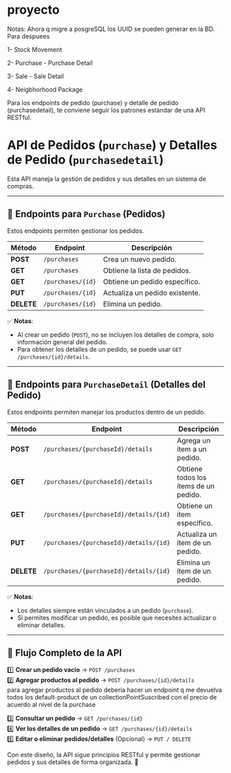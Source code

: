 # proyecto
Notas: Ahora q migre a posgreSQL los UUID se pueden generar en la BD. Para despuees

1- Stock Movement  

2- Purchase - Purchase Detail

3- Sale - Sale Detail

4- Neigbhorhood Package

Para los endpoints de pedido (purchase) y detalle de pedido (purchasedetail), te conviene seguir los patrones estándar de una API RESTful.

# API de Pedidos (`purchase`) y Detalles de Pedido (`purchasedetail`)

Esta API maneja la gestión de pedidos y sus detalles en un sistema de compras.

---

## 📌 **Endpoints para `Purchase` (Pedidos)**

Estos endpoints permiten gestionar los pedidos.

| Método  | Endpoint              | Descripción |
|---------|-----------------------|-------------|
| **POST**   | `/purchases`            | Crea un nuevo pedido. |
| **GET**    | `/purchases`            | Obtiene la lista de pedidos. |
| **GET**    | `/purchases/{id}`       | Obtiene un pedido específico. |
| **PUT**    | `/purchases/{id}`       | Actualiza un pedido existente. |
| **DELETE** | `/purchases/{id}`       | Elimina un pedido. |

✅ **Notas**:
- Al crear un pedido (`POST`), no se incluyen los detalles de compra, solo información general del pedido.
- Para obtener los detalles de un pedido, se puede usar `GET /purchases/{id}/details`.

---

## 📌 **Endpoints para `PurchaseDetail` (Detalles del Pedido)**

Estos endpoints permiten manejar los productos dentro de un pedido.

| Método  | Endpoint                                  | Descripción |
|---------|-------------------------------------------|-------------|
| **POST**   | `/purchases/{purchaseId}/details`         | Agrega un ítem a un pedido. |
| **GET**    | `/purchases/{purchaseId}/details`         | Obtiene todos los ítems de un pedido. |
| **GET**    | `/purchases/{purchaseId}/details/{id}`    | Obtiene un ítem específico. |
| **PUT**    | `/purchases/{purchaseId}/details/{id}`    | Actualiza un ítem de un pedido. |
| **DELETE** | `/purchases/{purchaseId}/details/{id}`    | Elimina un ítem de un pedido. |

✅ **Notas**:
- Los detalles siempre están vinculados a un pedido (`purchase`).
- Si permites modificar un pedido, es posible que necesites actualizar o eliminar detalles.

---

## 🔄 **Flujo Completo de la API**

1️⃣ **Crear un pedido vacío** → `POST /purchases`  
2️⃣ **Agregar productos al pedido** → `POST /purchases/{id}/details`  
para agregar productos al pedido deberia hacer un endpoint q me devuelva todos los default-product de un collectionPointSuscribed con el precio de acuerdo al nivel de la purchase

3️⃣ **Consultar un pedido** → `GET /purchases/{id}`  
4️⃣ **Ver los detalles de un pedido** → `GET /purchases/{id}/details`  
5️⃣ **Editar o eliminar pedidos/detalles** (Opcional) → `PUT / DELETE`

Con este diseño, la API sigue principios RESTful y permite gestionar pedidos y sus detalles de forma organizada. 🚀

